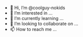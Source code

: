 - 👋 Hi, I’m @coolguy-nokids
- 👀 I’m interested in ...
- 🌱 I’m currently learning ...
- 💞️ I’m looking to collaborate on ...
- 📫 How to reach me ...

<!---
coolguy-nokids/coolguy-nokids is a ✨ special ✨ repository because its `README.md` (this file) appears on your GitHub profile.
You can click the Preview link to take a look at your changes.
--->
